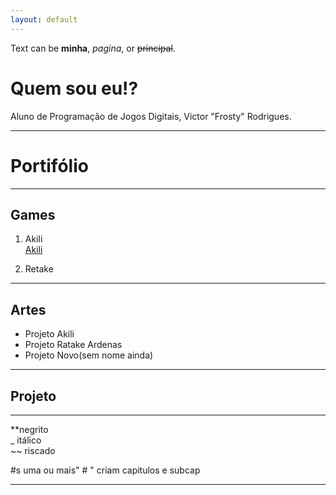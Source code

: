 ```yaml
---
layout: default
---
```


Text can be **minha**, _pagina_, or ~~principal~~.
# Quem sou eu!?
Aluno de Programação de Jogos Digitais, Victor "Frosty" Rodrigues.
* * * 
# Portifólio 

* * *  
## Games  
1. Akili  
[Akili](https://elielton90.github.io/Akili/)

2. Retake  
* * *  
## Artes  
* Projeto Akili  
* Projeto Ratake Ardenas  
* Projeto Novo(sem nome ainda)  
* * *  
## Projeto  


* * *  
**negrito  
_ itálico  
~~ riscado  

#s uma ou mais" # " criam capitulos e subcap

* * *  
